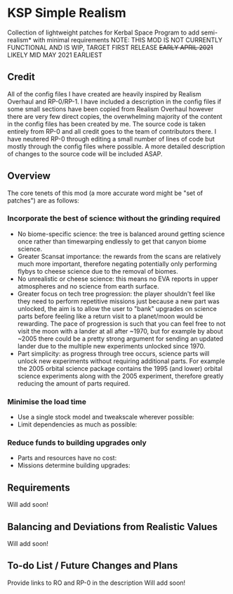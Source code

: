 # KSP Simple Realism
Collection of lightweight patches for Kerbal Space Program to add semi-realism* with minimal requirements
NOTE: THIS MOD IS NOT CURRENTLY FUNCTIONAL AND IS WIP, TARGET FIRST RELEASE ~~EARLY APRIL 2021~~ LIKELY MID MAY 2021 EARLIEST

## Credit
All of the config files I have created are heavily inspired by Realism Overhaul and RP-0/RP-1. I have included a description in the config files if some small sections have been copied from Realism Overhaul however there are very few direct copies, the overwhelming majority of the content in the config files has been created by me.
The source code is taken entirely from RP-0 and all credit goes to the team of contributors there. I have neutered RP-0 through editing a small number of lines of code but mostly through the config files where possible. A more detailed description of changes to the source code will be included ASAP.

## Overview
The core tenets of this mod (a more accurate word might be "set of patches") are as follows:
### Incorporate the best of science without the grinding required
- No biome-specific science: the tree is balanced around getting science once rather than timewarping endlessly to get that canyon biome science.
- Greater Scansat importance: the rewards from the scans are relatively much more important, therefore negating potentially only performing flybys to cheese science due to the removal of biomes.
- No unrealistic or cheese science: this means no EVA reports in upper atmospheres and no science from earth surface.
- Greater focus on tech tree progression: the player shouldn't feel like they need to perform repetitive missions just because a new part was unlocked, the aim is to allow the user to "bank" upgrades on science parts before feeling like a return visit to a planet/moon would be rewarding. The pace of progression is such that you can feel free to not visit the moon with a lander at all after ~1970, but for example by about ~2005 there could be a pretty strong argument for sending an updated lander due to the multiple new experiments unlocked since 1970.
- Part simplicity: as progress through tree occurs, science parts will unlock new experiments without requiring additional parts. For example the 2005 orbital science package contains the 1995 (and lower) orbital science experiments along with the 2005 experiment, therefore greatly reducing the amount of parts required.

### Minimise the load time
- Use a single stock model and tweakscale wherever possible:
- Limit dependencies as much as possible:

### Reduce funds to building upgrades only
- Parts and resources have no cost:
- Missions determine building upgrades:

## Requirements
Will add soon!
## Balancing and Deviations from Realistic Values
Will add soon!
## To-do List / Future Changes and Plans
Provide links to RO and RP-0 in the description
Will add soon!
